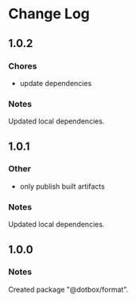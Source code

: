 # Change Log

## 1.0.2

### Chores

- update dependencies

### Notes

Updated local dependencies.

## 1.0.1

### Other

- only publish built artifacts

### Notes

Updated local dependencies.

## 1.0.0

### Notes

Created package "@dotbox/format".
